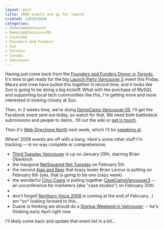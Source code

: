 ```yaml
--- 
layout: post
title: 2008 events are go for launch
created: 1201019666
categories: 
- DemoCampVancouver
- DemoCampVancouver05
- CaseCamp
- Founders and Funders
- Sun
- Toronto
- Canada
- Vancouver
---
```

<p>Having just come back from the <a href="http://foundersandfunders.org">Founders and Funders Dinner in Toronto</a>, it's time to get ready for the big <a href="http://www.launchpartyhq.com/check-it-launch-party-vancouver-3">Launch Party Vancouver 3</a> event this Friday. Maura and crew have pulled this together in record time, and it looks like Sun is going to be doing a big kickoff. What with the purchase of MySQL and supporting local tech communities like this, I'm getting more and more interested in looking closely at Sun.</p>

<p>Then, in 2 weeks time, we're doing <a href="http://barcamp.org/DemoCampVancouver05">DemoCamp Vancouver 05</a>. I'll get the Facebook event sent out today, so watch for that. We need both battledeck submissions and people to demo...fill out the wiki or <a href="http://bmannconsulting.com/contact">get in touch</a>.</p>

<p>Then it's <a href="http://north08.webdirections.org/">Web Directions North</a> next week, which I'll be <a href="http://bmannconsulting.com/blog/bmann/speaking-web-directions-north-08-three-stages-content-management">speaking at</a>.</p>

<p>Whew! 2008 events are off with a bang. Here's some other stuff I'm tracking -- in no way complete or comprehensive.</p>

<ul>
<li><a href="http://www.thirdtuesdayvancouver.com/">Third Tuesday Vancouver</a> is up on January 29th, starring Brian Oberkirch</li>
<li>the inaugural <a href="http://www.facebook.com/event.php?eid=19415890596">NetSquared Net Tuesday</a> on February 5th</li>
<li>the second <a href="http://www.facebook.com/event.php?eid=7237202028">Ajax and Beer</a> that krazy koder Brian Leroux is putting on February 6th (yes, that is going to be one crazy week)</li>
<li>the wonderful <a href="http://www.eatcomm.ca/">Cinci Csere</a> is pulling together <a href="http://www.casecamp.org/home/show/CaseCampVancouver3">CaseCampVancouver3</a> -- an unconference for marketers (aka "case studies") on February 20th<li>
<li>don't forget! <a href="http://2008.northernvoice.ca">Northern Voice 2008</a> is coming at the end of February...I am *so* looking forward to this...</li>
<li>Duane is thinking we should do a <a href="http://duanestorey.com/2008/01/14/beer-camp/">Startup Weekend in Vancouver</a> -- he's thinking early April right now</li>
</ul>

<p>I'll likely come back and update that event list in a bit...</p>
<!--break-->
